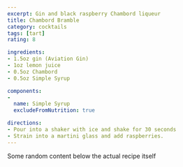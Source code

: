 ```yaml
---
excerpt: Gin and black raspberry Chambord liqueur
title: Chambord Bramble
category: cocktails
tags: [tart]
rating: 8

ingredients:
- 1.5oz gin (Aviation Gin)
- 1oz lemon juice
- 0.5oz Chambord
- 0.5oz Simple Syrup

components:
- 
  name: Simple Syrup
  excludeFromNutrition: true

directions:
- Pour into a shaker with ice and shake for 30 seconds
- Strain into a martini glass and add raspberries.
---
```


Some random content below the actual recipe itself